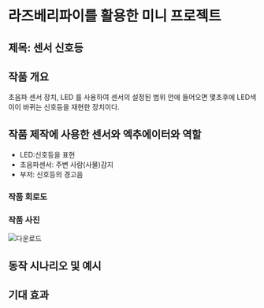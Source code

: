 # 라즈베리파이를 활용한 미니 프로젝트

## 제목: 센서 신호등

## 작품 개요
초음파 센서 장치, LED 를 사용하여
센서의 설정된 범위 안에 들어오면
몇초후에 LED색이이 바뀌는 신호등을 재현한 장치이다.

## 작품 제작에 사용한 센서와 엑추에이터와 역할
- LED:신호등을 표현
- 초음파센서: 주변 사람(사물)감지
- 부저: 신호등의 경고음

### 작품 회로도

### 작품 사진

![다운로드](https://github.com/gsg920/project_senser/assets/131341028/2bb813b0-2004-43ec-a6dd-852d70da503f)

## 동작 시나리오 및 예시

## 기대 효과
